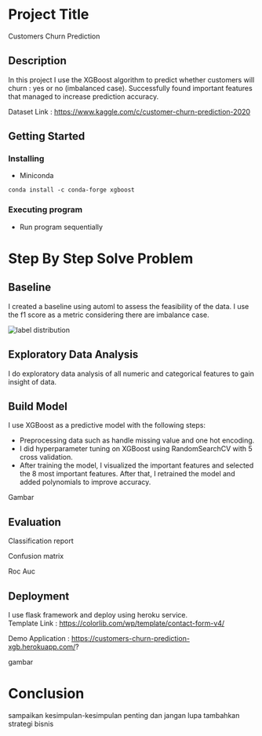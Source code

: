 # Project Title

Customers Churn Prediction 

## Description

In this project I use the XGBoost algorithm to predict whether customers will churn : yes or no (imbalanced case). Successfully found important features that managed to increase prediction accuracy.

Dataset Link : https://www.kaggle.com/c/customer-churn-prediction-2020

## Getting Started

### Installing

* Miniconda 
```
conda install -c conda-forge xgboost
```

### Executing program

* Run program sequentially

# Step By Step Solve Problem 

## Baseline 
I created a baseline using automl to assess the feasibility of the data. I use the f1 score as a metric considering there are imbalance case.

![label distribution](https://github.com/AfrizalSeptiansyah/Costumers_Churn_Prediction/blob/main/asset/result_prophet.png?raw=true)


## Exploratory Data Analysis 
I do exploratory data analysis of all numeric and categorical features to gain insight of data. 


## Build Model 
I use XGBoost as a predictive model with the following steps:
* Preprocessing data such as handle missing value and one hot encoding. 
* I did hyperparameter tuning on XGBoost using RandomSearchCV with 5 cross validation.
* After training the model, I visualized the important features and selected the 8 most important features. After that, I retrained the model and added polynomials to improve accuracy.

Gambar 

## Evaluation 

Classification report 

Confusion matrix 

Roc Auc 


## Deployment 

I use flask framework and deploy using heroku service. <br>
Template Link : https://colorlib.com/wp/template/contact-form-v4/  <br>

Demo Application : https://customers-churn-prediction-xgb.herokuapp.com/?

gambar 

# Conclusion
sampaikan kesimpulan-kesimpulan penting dan jangan lupa tambahkan strategi bisnis 

